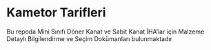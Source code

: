 # Kametor Tarifleri
Bu repoda Mini Sınıfı Döner Kanat ve Sabit Kanat İHA’lar için Malzeme Detaylı Bilgilendirme ve Seçim Dokümanları bulunmaktadır
